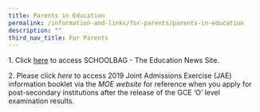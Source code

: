 ```yaml
---
title: Parents in Education
permalink: /information-and-links/for-parents/parents-in-education
description: ""
third_nav_title: For Parents
---
```

1\. Click [here](https://www.schoolbag.sg/) to access SCHOOLBAG - The Education News Site.  

  

2\. Please click *here* to access 2019 Joint Admissions Exercise (JAE) information booklet via the *MOE website* for reference when you apply for post-secondary institutions after the release of the GCE ‘O’ level examination results.